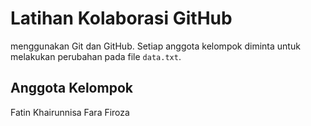 # Latihan Kolaborasi GitHub

menggunakan Git dan GitHub.
Setiap anggota kelompok diminta untuk melakukan
perubahan pada file `data.txt`.

## Anggota Kelompok
Fatin Khairunnisa
Fara Firoza

